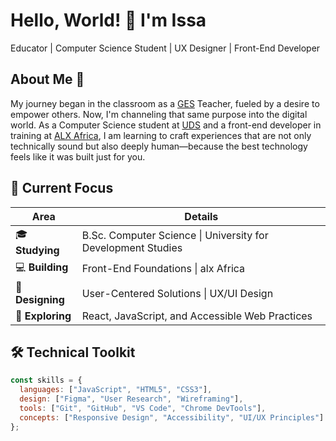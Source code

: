 # Hello, World! 👋 I'm Issa

Educator | Computer Science Student | UX Designer | Front-End Developer

## About Me 🎯

My journey began in the classroom as a [GES](https://ges.gov.gh) Teacher, fueled by a desire to empower others. Now, I'm channeling that same purpose into the digital world. As a Computer Science student at [UDS](https://uds.edu.gh) and a front-end developer in training at [ALX Africa](https://www.alxafrica.com), I am learning to craft experiences that are not only technically sound but also deeply human—because the best technology feels like it was built just for you.


## 🚀 Current Focus

| Area | Details |
|------|---------|
| 🎓 **Studying** | B.Sc. Computer Science \| University for Development Studies |
| 💻 **Building** | Front-End Foundations \| alx Africa |
| 🎨 **Designing** | User-Centered Solutions \| UX/UI Design |
| 🔭 **Exploring** | React, JavaScript, and Accessible Web Practices |

## 🛠️ Technical Toolkit

```javascript
const skills = {
  languages: ["JavaScript", "HTML5", "CSS3"],
  design: ["Figma", "User Research", "Wireframing"],
  tools: ["Git", "GitHub", "VS Code", "Chrome DevTools"],
  concepts: ["Responsive Design", "Accessibility", "UI/UX Principles"]
};
